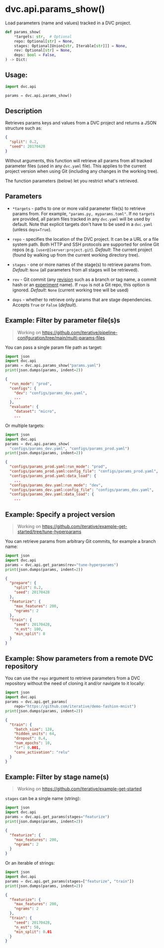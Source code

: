 # dvc.api.params_show()

Load <abbr>parameters</abbr> (name and values) tracked in a <abbr>DVC
project</abbr>.

```py
def params_show(
    *targets: str,  # Optional
    repo: Optional[str] = None,
    stages: Optional[Union[str, Iterable[str]]] = None,
    rev: Optional[str] = None,
    deps: bool = False,
) -> Dict:
```

## Usage:

```py
import dvc.api

params = dvc.api.params_show()
```

## Description

Retrieves <abbr>params</abbr> keys and values from a <abbr>DVC project</abbr>
and returns a JSON structure such as:

```json
{
  "split": 0.2,
  "seed": 20170428
}
```

Without arguments, this function will retrieve all params from all tracked
parameter files (used in any `dvc.yaml` file). This applies to the current
project version when using Git (including any changes in the working tree).

The function parameters (below) let you restrict what's retrieved.

## Parameters

- `*targets` - paths to one or more valid parameter file(s) to retrieve params
  from. For example, `"params.py, myparams.toml"`. If no `targets` are provided,
  all param files tracked in any `dvc.yaml` will be used by default. Note that
  explicit targets don't have to be used in a `dvc.yaml` (unless `deps=True`).

- `repo` - specifies the location of the DVC project. It can be a URL or a file
  system path. Both HTTP and SSH protocols are supported for online Git repos
  (e.g. `[user@]server:project.git`). _Default_: The current project (found by
  walking up from the current working directory tree).

- `stages` - one or more names of the stage(s) to retrieve params from.
  _Default_: `None` (all parameters from all stages will be retrieved).

- `rev` - Git commit (any [revision](https://git-scm.com/docs/revisions) such as
  a branch or tag name, a commit hash or an
  [experiment](/doc/command-reference/exp) name). If `repo` is not a Git repo,
  this option is ignored. _Default_: `None` (current working tree will be used)

- `deps` - whether to retrieve only params that are stage dependencies. Accepts
  `True` or `False` (_default_).

## Example: Filter by parameter file(s)s

> Working on
> https://github.com/iterative/pipeline-conifguration/tree/main/multi-params-files

You can pass a single param file path as target:

```py
import json
import dvc.api
params = dvc.api.params_show("params.yaml")
print(json.dumps(params, indent=2))
```

```json
{
  "run_mode": "prod",
  "configs": {
    "dev": "configs/params_dev.yaml",
    ...
  },
  "evaluate": {
    "dataset": "micro",
    ...
```

Or multiple targets:

```py
import json
import dvc.api
params = dvc.api.params_show(
  "configs/params_dev.yaml", "configs/params_prod.yaml")
print(json.dumps(params, indent=2))
```

```json
{
  "configs/params_prod.yaml:run_mode": "prod",
  "configs/params_prod.yaml:config_file": "configs/params_prod.yaml",
  "configs/params_prod.yaml:data_load": {
    ...
  "configs/params_dev.yaml:run_mode": "dev",
  "configs/params_dev.yaml:config_file": "configs/params_dev.yaml",
  "configs/params_dev.yaml:data_load": {
    ...
```

## Example: Specify a project version

> Working on
> https://github.com/iterative/example-get-started/tree/tune-hyperparams

You can retrieve params from arbitrary Git commits, for example a branch name:

```py
import json
import dvc.api
params = dvc.api.get_params(rev="tune-hyperparams")
print(json.dumps(params, indent=2))
```

```json
{
  "prepare": {
    "split": 0.2,
    "seed": 20170428
  },
  "featurize": {
    "max_features": 200,
    "ngrams": 2
  },
  "train": {
    "seed": 20170428,
    "n_est": 100,
    "min_split": 8
  }
}
```

## Example: Show parameters from a remote DVC repository

You can use the `repo` argument to retrieve parameters from a <abbr>DVC
repository</abbr> without the need of cloning it and/or navigate to it locally:

```py
import json
import dvc.api
params = dvc.api.get_params(
    repo="https://github.com/iterative/demo-fashion-mnist")
print(json.dumps(params, indent=2))
```

```json
{
  "train": {
    "batch_size": 128,
    "hidden_units": 64,
    "dropout": 0.4,
    "num_epochs": 10,
    "lr": 0.001,
    "conv_activation": "relu"
  }
}
```

## Example: Filter by stage name(s)

> Working on https://github.com/iterative/example-get-started

`stages` can be a single name (string):

```py
import json
import dvc.api
params = dvc.api.get_params(stages="featurize")
print(json.dumps(params, indent=2))
```

```json
{
  "featurize": {
    "max_features": 200,
    "ngrams": 2
  }
}
```

Or an iterable of strings:

```py
import json
import dvc.api
params = dvc.api.get_params(stages=["featurize", "train"])
print(json.dumps(params, indent=2))
```

```json
{
  "featurize": {
    "max_features": 200,
    "ngrams": 2
  },
  "train": {
    "seed": 20170428,
    "n_est": 50,
    "min_split": 0.01
  }
}
```
